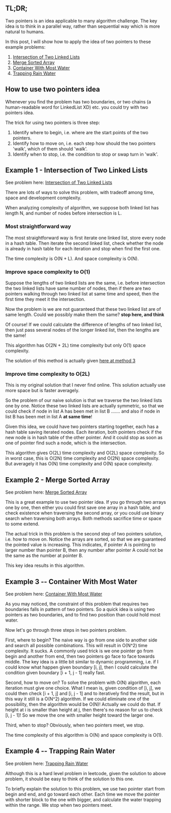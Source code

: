 
## TL;DR;

Two pointers is an idea applicable to many algorithm challenge. The key idea is to think in a parallel way, rather than sequential way which is more natural to humans.

In this post, I will show how to apply the idea of two pointers to these example problems:

1. [Intersection of Two Linked Lists](https://leetcode.com/problems/intersection-of-two-linked-lists/)
2. [Merge Sorted Array](https://leetcode.com/problems/merge-sorted-array/)
3. [Container With Most Water](https://leetcode.com/problems/container-with-most-water/)
4. [Trapping Rain Water](https://leetcode.com/problems/trapping-rain-water/)

## How to use two pointers idea

Whenever you find the problem has two boundaries, or two chains (a human-readable word for LinkedList XD) etc. you could try with two pointers idea.

The trick for using two pointers is three step:

1. Identify where to begin, i.e. where are the start points of the two pointers.
2. Identify how to move on, i.e. each step how should the two pointers 'walk', which of them should 'walk'.
3. Identify when to stop, i.e. the condition to stop or swap turn in 'walk'.

## Example 1 - Intersection of Two Linked Lists

See problem here: [Intersection of Two Linked Lists](https://leetcode.com/problems/intersection-of-two-linked-lists/)

There are lots of ways to solve this problem, with tradeoff among time, space and development complexity.

When analyzing complexity of algorithm, we suppose both linked list has length N, and number of nodes before intersection is L.

### Most straightforward way

The most straightforward way is first iterate one linked list, store every node in a hash table. Then iterate the second linked list, check whether the node is already in hash table for each iteration and stop when find the first one.

The time complexity is O(N + L). And space complexity is O(N).

### Improve space complexity to O(1)

Suppose the lengths of two linked lists are the same, i.e. before intersection the two linked lists have same number of nodes, then if there are two pointers walking through two linked list at same time and speed, then the first time they meet it the intersection.

Now the problem is we are not guaranteed that these two linked list are of same length. Could we possibly make them the same? **stop here, and think**

Of course! If we could calculate the difference of lengths of two linked list, then just pass several nodes of the longer linked list, then the lengths are the same!

This algorithm has O(2N + 2L) time complexity but only O(1) space complexity.

The solution of this method is actually given [here at method 3](http://www.geeksforgeeks.org/write-a-function-to-get-the-intersection-point-of-two-linked-lists/)

### Improve time complexity to O(2L)

This is my original solution that I never find online. This solution actually use more space but is faster averagely. 

So the problem of our naive solution is that we traverse the two linked lists one by one. Notice these two linked lists are actually symmetric, so that we could check if node in list A has been met in list B ....... and also if node in list B has been met in list A **at same time**!

Given this idea, we could have two pointers starting together, each has a hash table saving iterated nodes. Each iteration, both pointers check if the new node is in hash table of the other pointer. And it could stop as soon as one of pointer find such a node, which is the intersection.

This algorithm gives O(2L) time complexity and O(2L) space complexity. So in worst case, this is O(2N) time complexity and O(2N) space complexity. But averagely it has O(N) time complexity and O(N) space complexity.

## Example 2 - Merge Sorted Array

See problem here: [Merge Sorted Array](https://leetcode.com/problems/merge-sorted-array/)

This is a great example to use two pointer idea. If you go through two arrays one by one, then either you could first save one array in a hash table, and check existence when traversing the second array, or you could use binary search when traversing both arrays. Both methods sacrifice time or space to some extend.

The actual trick in this problem is the second step of two pointers solution, i.e. how to move on. Notice the arrays are sorted, so that we are guaranteed the pointed value is increasing. This indicates, if pointer A is pointing to larger number than pointer B, then any number after pointer A could not be the same as the number at pointer B.

This key idea results in this algorithm.

## Example 3 -- Container With Most Water

See problem here: [Container With Most Water](https://leetcode.com/problems/container-with-most-water/)

As you may noticed, the constraint of this problem that requires two boundaries falls in pattern of two pointers. So a quick idea is using two pointers as two boundaries, and to find two position than could hold most water.

Now let's go through three steps in two pointers problem.

First, where to begin? The naive way is go from one side to another side and search all possible combinations. This will result in O(N^2) time complexity. It sucks. A commonly used trick is we one pointer go from begin and another from end, then two pointers go face to face towards middle. The key idea is a little bit similar to dynamic programming, i.e. if I could know what happen given boundary [i, j], then I could calculate the condition given boundary [i + 1, j - 1] really fast.

Second, how to move on? To solve the problem with O(N) algorithm, each iteration must give one choice. What I mean is, given condition of [i, j], we could then check [i + 1, j] and [i, j - 1] and to iteratively find the result, but in this way it still is a O(N^2) algorithm. If we could eliminate one of the possibility, then the algorithm would be O(N)! Actually we could do that. If height at i is smaller than height at j, then there's no reason for us to check [i, j - 1]! So we move the one with smaller height toward the larger one.

Third, when to stop? Obviously, when two pointers meet, we stop.

The time complexity of this algorithm is O(N) and space complexity is O(1).

## Example 4 -- Trapping Rain Water

See problem here: [Trapping Rain Water](https://leetcode.com/problems/trapping-rain-water/)

Although this is a hard level problem in leetcode, given the solution to above problem, it should be easy to think of the solution to this one.

To briefly explain the solution to this problem, we use two pointer start from begin and end, and go toward each other. Each time we move the pointer with shorter block to the one with bigger, and calculate the water trapping within the range. We stop when two pointers meet.
